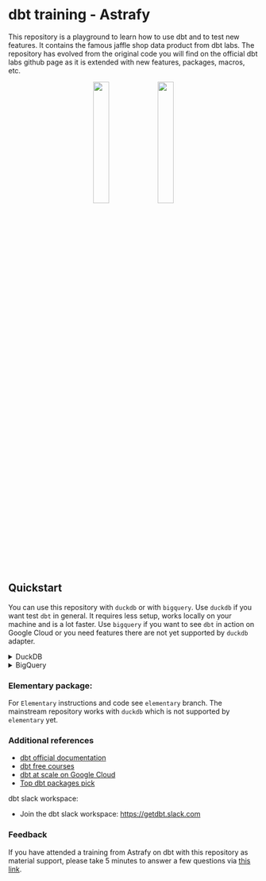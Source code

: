# dbt training - Astrafy

This repository is a playground to learn how to use dbt and to test new features. It contains
the famous jaffle shop data product from dbt labs. The repository has evolved from the original
code you will find on the official dbt labs github page as it is extended with new features,
packages, macros, etc.


<p align="center" width="100%">
    <img width="25%" src="https://seeklogo.com/images/D/dbt-logo-500AB0BAA7-seeklogo.com.png">
    <img width="25%" src="https://cdn-images-1.medium.com/max/1200/1*0jrqkgFv3U142GxAjUYfMg.png">
</p>


## Quickstart

You can use this repository with `duckdb` or with `bigquery`. 
Use `duckdb` if you want test `dbt` in general. 
It requires less setup, works locally on your machine and is a lot faster.
Use `bigquery` if you want to see `dbt` in action on Google Cloud or you need features there are not yet supported by `duckdb` adapter.

<details>
<summary>DuckDB</summary>

### `duckdb` quickstart

1. Create a python virtual environment in python 3.10 named "venv_dbt_training" 

2. Install the required dependencies by running the following at the root of the repo:
```
poetry install --with duckdb
```

3. Assign the dbt profiles from this repository by running the following commands:
```
cd dbt
export DBT_PROFILES_DIR=$(pwd)
```

4. You are now ready to run dbt commands within the dbt repository.

You can run:

- `dbt deps` to download dependencies
- `dbt seed` to populate the initial tables with local data (instead of using sources)
- `dbt compile` to compile your dbt project
- `dbt run|test|build` to execute and test models

Note that dbt project comes with one `duckdb` target (others relate to `bigquery`):

- **local** target: it will materialize the models in the `db.duckdb` file database. You can access it via `duckcli -D db.duckdb` command.

By default, the **local** target is selected.

</details>
<details>
<summary>BigQuery</summary>

### `bigquery` quickstart
1. Create a python virtual environment in python 3.10 named "venv_dbt_training" 

2. Install the required dependencies by running the following at the root of the repo:
```
poetry install --with bigquery
```

3. Assign the dbt profiles from this repository by running the following commands:
```
cd dbt
export DBT_PROFILES_DIR=$(pwd)
```

4. Activate your Google Cloud account by running the following command:
```
gcloud auth login
gcloud auth application-default
```

You also need to have initialized beforehand gcloud with a default account. You can do this by running
the following command:
```
gcloud init
```

5. Set the following environment variable to your Google Cloud project where the tables from this dbt repo will 
be written to:

```
export GCP_PROJECT=[Google Cloud Project ID that dbt will use]
```

6. You are now ready to run dbt commands within the dbt repository.

You can run:

- `dbt deps` to download dependencies
- `dbt seed -t sbx` to populate the initial tables with local data (instead of using sources)
- `dbt compile -t sbx` to compile your dbt project
- `dbt run|test|build -t sbx` to execute and test models

This dbt project comes with two `bigquery` targets:

- **sbx** target: it will materialize the models in the sandbox datasets with your $USER prepended to the table names (either file name or alias defined in config)
- **prd** target: it will materialize the models in the prd datasets with the vanilla table names (either file name or alias defined in config)

You will need to specify target explicitly while running the commands, because by default, the **local** target is selected (see duckdb section for more info).


</details>

### Elementary package:

For `Elementary` instructions and code see `elementary` branch.
The mainstream repository works with `duckdb` which is not supported by `elementary` yet.

### Additional references

- [dbt official documentation](https://docs.getdbt.com/)
- [dbt free courses](https://courses.getdbt.com/collections)
- [dbt at scale on Google Cloud](https://medium.com/astrafy/dbt-at-scale-on-google-cloud-part-1-54f8655443a7)
- [Top dbt packages pick](https://medium.com/astrafy/our-top-dbt-packages-pick-fad02e98eac6)

dbt slack workspace:
- Join the dbt slack workspace:  https://getdbt.slack.com 


### Feedback

If you have attended a training from Astrafy on dbt with this repository as material support, please take 5 minutes to
answer a few questions via [this link](https://astrafy.typeform.com/to/mFbRuPLB#hubspot_utk=xxxxx&hubspot_page_name=xxxxx&hubspot_page_url=xxxxx).

